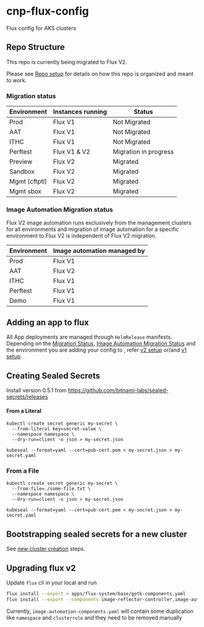 # cnp-flux-config
Flux config for AKS clusters

## Repo Structure

This repo is currently being migrated to Flux V2.

Please see [Repo setup](docs/repo-setup.md) for details on how this repo is organized and meant to work.

### Migration status

| Environment  | Instances running | Status |
| ------------- | ------------- | ------------- |
| Prod | Flux V1  | Not Migrated
| AAT |  Flux V1  | Not Migrated
| ITHC | Flux V1  | Not Migrated
| Perftest | Flux V1 & V2  | Migration in progress
| Preview | Flux V2  | Migrated
| Sandbox | Flux V2  | Migrated
| Mgmt (cftptl) | Flux V2  | Migrated
| Mgmt sbox | Flux V2  | Migrated

### Image Automation Migration status
Flux V2 image automation runs exclusively from the management clusters for all environments and migration of image automation for a specific environment to Flux V2 is independent of Flux V2 migration.


| Environment  | Image automation managed by |
| ------------- | ------------- |
| Prod | Flux V1  |
| AAT |  Flux V2  |
| ITHC | Flux V1  |
| Perftest | Flux V1 |
| Demo | Flux V1  |


## Adding an app to flux

All App deployments are managed through `HelmRelease` manifests. 
Depending on the [Migration Status](#Migration-status), [Image Automation Migration Status](#Image-Automation-Migration-Status) and the environment you are adding your config to , refer [v2 setup](docs/app-deployment-v2.md) or/and [v1 setup](docs/app-deployment.md).

## Creating Sealed Secrets

Install version 0.5.1 from https://github.com/bitnami-labs/sealed-secrets/releases

#### From a Literal
```
kubectl create secret generic my-secret \
  --from-literal key=secret-value \
  --namespace namespace \
  --dry-run=client -o json > my-secret.json

kubeseal --format=yaml --cert=pub-cert.pem < my-secret.json > my-secret.yaml
```
### From a File
```
kubectl create secret generic my-secret \
  --from-file=./some-file.txt \
  --namespace namespace \
  --dry-run=client -o json > my-secret.json

kubeseal --format=yaml --cert=pub-cert.pem < my-secret.json > my-secret.yaml
```

## Bootstrapping sealed secrets for a new cluster

See [new cluster creation](docs/new-cluster.md) steps.

## Upgrading flux v2

Update `flux` cli in your local and run 
 ```bash
flux install --export > apps/flux-system/base/gotk-components.yaml
flux install --export --components image-reflector-controller,image-automation-controller > apps/flux-system/base/image-automation-components.yaml 
```

Currently, `image-automation-components.yaml` will contain some duplication like `namespace` and `clusterrole` and they need to be removed manually